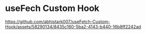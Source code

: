 # useFech Custom Hook

https://github.com/abhistark007/useFetch-Custom-Hook/assets/58290134/8435c160-5ba2-4143-b440-16b8ff2242ad


